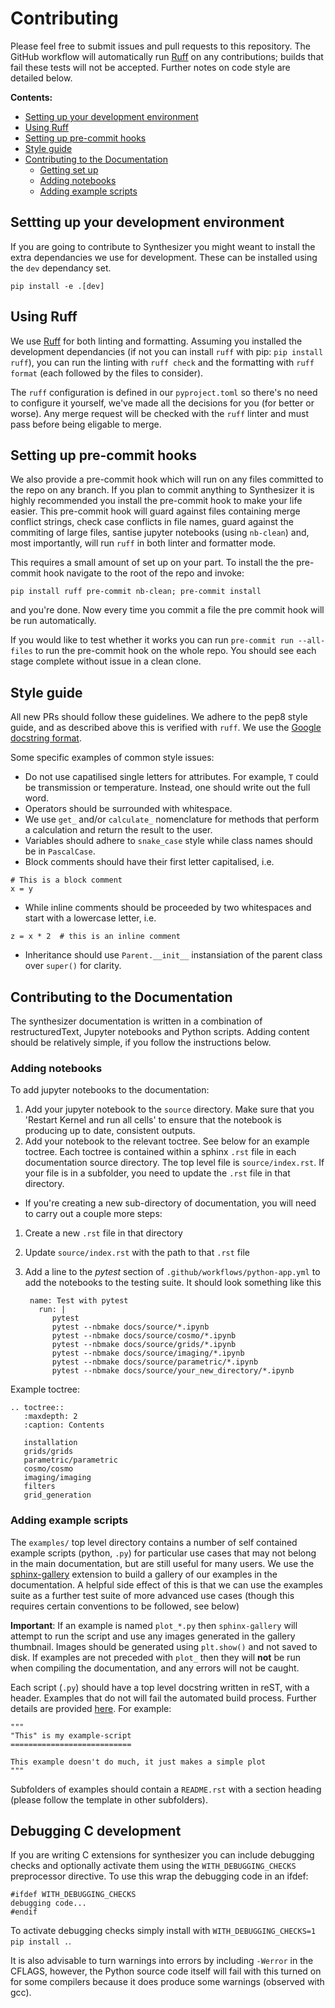 # Contributing 

Please feel free to submit issues and pull requests to this repository. 
The GitHub workflow will automatically run [Ruff](https://github.com/astral-sh/ruff) on any contributions; builds that fail these tests will not be accepted. Further notes on code style are detailed below.

**Contents:**
- [Setting up your development environment](#setting-up-your-development-environment)
- [Using Ruff](#using-ruff)
- [Setting up pre-commit hooks](#setting-up-pre-commit-hooks)
- [Style guide](#style-guide)
- [Contributing to the Documentation](#contributing-to-the-documentation)
    - [Getting set up](#getting-set-up)
    - [Adding notebooks](#adding-notebooks)
    - [Adding example scripts](#adding-example-scripts)
    
## Settting up your development environment

If you are going to contribute to Synthesizer you might weant to install the extra dependancies we use for development. These can be installed using the `dev` dependancy set.

    pip install -e .[dev]
    
## Using Ruff

We use [Ruff](https://github.com/astral-sh/ruff) for both linting and formatting. Assuming you installed the development dependancies (if not you can install `ruff` with pip: `pip install ruff`), you can run the linting with `ruff check` and the formatting with `ruff format` (each followed by the files to consider).

The `ruff` configuration is defined in our `pyproject.toml` so there's no need to configure it yourself, we've made all the decisions for you (for better or worse). Any merge request will be checked with the `ruff` linter and must pass before being eligable to merge.

## Setting up pre-commit hooks

We also provide a pre-commit hook which will run on any files committed to the repo on any branch. If you plan to commit anything to Synthesizer it is highly recommended you install the pre-commit hook to make your life easier. This pre-commit hook will guard against files containing merge conflict strings, check case conflicts in file names, guard against the commiting of large files, santise jupyter notebooks (using `nb-clean`) and, most importantly, will run `ruff` in both linter and formatter mode.

This requires a small amount of set up on your part. To install the the pre-commit hook navigate to the root of the repo and invoke:
```
pip install ruff pre-commit nb-clean; pre-commit install
```

and you're done. Now every time you commit a file the pre commit hook will be run automatically.

If you would like to test whether it works you can run `pre-commit run --all-files` to run the pre-commit hook on the whole repo. You should see each stage complete without issue in a clean clone.


## Style guide
All new PRs should follow these guidelines. We adhere to the pep8 style guide, and as described above this is verified with `ruff`. We use the [Google docstring format](https://google.github.io/styleguide/pyguide.html#s3.8-comments-and-docstrings).

Some specific examples of common style issues:
- Do not use capatilised single letters for attributes. For example, `T` could be transmission or temperature. Instead, one should write out the full word.
- Operators should be surrounded with whitespace.
- We use `get_` and/or `calculate_` nomenclature for methods that perform a calculation and return the result to the user.
- Variables should adhere to `snake_case` style while class names should be in `PascalCase`.
- Block comments should have their first letter capitalised, i.e.
```
# This is a block comment
x = y
```
- While inline comments should be proceeded by two whitespaces and start with a lowercase letter, i.e.
```
z = x * 2  # this is an inline comment
```
- Inheritance should use `Parent.__init__` instansiation of the parent class over `super()` for clarity.

## Contributing to the Documentation
The synthesizer documentation is written in a combination of restructuredText, Jupyter notebooks and Python scripts. 
Adding content should be relatively simple, if you follow the instructions below.

### Adding notebooks
To add jupyter notebooks to the documentation:

1. Add your jupyter notebook to the `source` directory. Make sure that you 'Restart Kernel and run all cells' to ensure that the notebook is producing up to date, consistent outputs.
2. Add your notebook to the relevant toctree. See below for an example toctree. Each toctree is contained within a sphinx `.rst` file in each documentation source directory. The top level file is `source/index.rst`. If your file is in a subfolder, you need to update the `.rst` file in that directory.

- If you're creating a new sub-directory of documentation, you will need to carry out a couple more steps:
1. Create a new `.rst` file in that directory
2. Update `source/index.rst` with the path to that `.rst` file
3. Add a line to the *pytest* section of `.github/workflows/python-app.yml` to add the notebooks to the testing suite. It should look something like this
  
        name: Test with pytest
          run: |
             pytest
             pytest --nbmake docs/source/*.ipynb
             pytest --nbmake docs/source/cosmo/*.ipynb
             pytest --nbmake docs/source/grids/*.ipynb
             pytest --nbmake docs/source/imaging/*.ipynb
             pytest --nbmake docs/source/parametric/*.ipynb
             pytest --nbmake docs/source/your_new_directory/*.ipynb

Example toctree:

    .. toctree::
       :maxdepth: 2
       :caption: Contents
    
       installation
       grids/grids
       parametric/parametric
       cosmo/cosmo
       imaging/imaging
       filters
       grid_generation

### Adding example scripts

The `examples/` top level directory contains a number of self contained example scripts (python, `.py`) for particular use cases that may not belong in the main documentation, but are still useful for many users. We use the [sphinx-gallery](https://sphinx-gallery.github.io/stable/index.html) extension to build a gallery of our examples in the documentation. A helpful side effect of this is that we can use the examples suite as a further test suite of more advanced use cases (though this requires certain conventions to be followed, see below)

**Important**: If an example is named `plot_*.py` then `sphinx-gallery` will attempt to run the script and use any images generated in the gallery thumbnail. Images should be generated using `plt.show()` and not saved to disk. If examples are not preceded with `plot_` then they will **not** be run when compiling the documentation, and any errors will not be caught.

Each script (`.py`) should have a top level docstring written in reST, with a header. Examples that do not will fail the automated build process. Further details are provided [here](https://sphinx-gallery.github.io/stable/syntax.html). For example:

    """
    "This" is my example-script
    ===========================

    This example doesn't do much, it just makes a simple plot
    """


Subfolders of examples should contain a `README.rst` with a section heading (please follow the template in other subfolders).

## Debugging C development

If you are writing C extensions for synthesizer you can include debugging checks and optionally activate them using the `WITH_DEBUGGING_CHECKS` preprocessor directive. To use this wrap the debugging code in an ifdef:

```
#ifdef WITH_DEBUGGING_CHECKS
debugging code...
#endif
```

To activate debugging checks simply install with `WITH_DEBUGGING_CHECKS=1 pip install .`.

It is also advisable to turn warnings into errors by including `-Werror` in the CFLAGS, however, the Python source code itself will fail with this turned on for some compilers because it does produce some warnings (observed with gcc).
